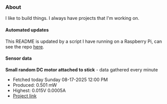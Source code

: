 ### About
I like to build things. I always have projects that I'm working on.

#### Automated updates
This README is updated by a script I have running on a Raspberry Pi, can see the repo [here](https://github.com/jdc-cunningham/raspi-git-repo-updater).

#### Sensor data


**Small random DC motor attached to stick** - data gathered every minute
- Fetched today Sunday 08-17-2025 12:00 PM
- Produced: 0.501 mW
- Highest: 0.015V 0.0005A
- [Project link](https://github.com/jdc-cunningham/turbine-raspi)
